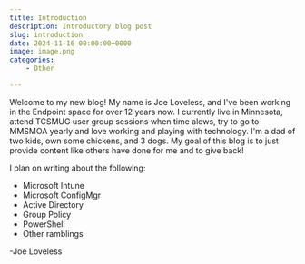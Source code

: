 ```yaml
---
title: Introduction
description: Introductory blog post
slug: introduction
date: 2024-11-16 00:00:00+0000
image: image.png
categories: 
    - Other

---
```


Welcome to my new blog! My name is Joe Loveless, and I've been working in the Endpoint space for over 12 years now. I currently live in Minnesota, attend TCSMUG user group sessions when time alows, try to go to MMSMOA yearly and love working and playing with technology. I'm a dad of two kids, own some chickens, and 3 dogs. My goal of this blog is to just provide content like others have done for me and to give back!

I plan on writing about the following:

- Microsoft Intune
- Microsoft ConfigMgr
- Active Directory
- Group Policy
- PowerShell
- Other ramblings

-Joe Loveless